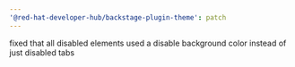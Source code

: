 ```yaml
---
'@red-hat-developer-hub/backstage-plugin-theme': patch
---
```


fixed that all disabled elements used a disable background color instead of just disabled tabs
